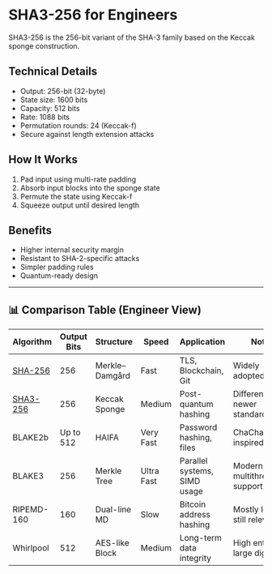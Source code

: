 # SHA3-256 for Engineers

SHA3-256 is the 256-bit variant of the SHA-3 family based on the Keccak sponge construction.

## Technical Details

- Output: 256-bit (32-byte)
- State size: 1600 bits
- Capacity: 512 bits
- Rate: 1088 bits
- Permutation rounds: 24 (Keccak-f)
- Secure against length extension attacks

## How It Works

1. Pad input using multi-rate padding
2. Absorb input blocks into the sponge state
3. Permute the state using Keccak-f
4. Squeeze output until desired length

## Benefits

- Higher internal security margin
- Resistant to SHA-2-specific attacks
- Simpler padding rules
- Quantum-ready design

---

## 📊 Comparison Table (Engineer View)

| Algorithm   | Output Bits | Structure        | Speed     | Application                     | Notes                          |
|-------------|-------------|------------------|-----------|----------------------------------|--------------------------------|
| [SHA-256](/algo/sha256)     | 256         | Merkle–Damgård   | Fast      | TLS, Blockchain, Git             | Widely adopted, solid          |
| [SHA3-256](/algo/sha3-256)    | 256         | Keccak Sponge    | Medium    | Post-quantum hashing             | Different math, newer standard |
| BLAKE2b     | Up to 512   | HAIFA            | Very Fast | Password hashing, files          | ChaCha/Salsa-inspired          |
| BLAKE3      | 256         | Merkle Tree      | Ultra Fast| Parallel systems, SIMD usage     | Modern, multithreaded support  |
| RIPEMD-160  | 160         | Dual-line MD     | Slow      | Bitcoin address hashing          | Mostly legacy, still relevant  |
| Whirlpool   | 512         | AES-like Block   | Medium    | Long-term data integrity         | High entropy, large digest     |
